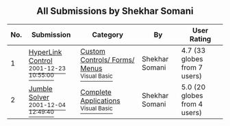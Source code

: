 ﻿<div align="center">

## All Submissions by Shekhar Somani

</div>

No.  | Submission | Category | By   | User Rating
---- | ---------- | -------- | ---- | -----------
1 | [HyperLink Control<br /><sup>2001-12-23 10:55:00</sup>](https://github.com/Planet-Source-Code/shekhar-somani-hyperlink-control__1-30057) | [Custom Controls/ Forms/  Menus<br /><sup>Visual Basic</sup>](../ByCategory/custom-controls-forms-menus__1-4.md) | Shekhar Somani | 4.7 (33 globes from 7 users)
2 | [Jumble Solver<br /><sup>2001-12-04 12:49:40</sup>](https://github.com/Planet-Source-Code/shekhar-somani-jumble-solver__1-29458) | [Complete Applications<br /><sup>Visual Basic</sup>](../ByCategory/complete-applications__1-27.md) | Shekhar Somani | 5.0 (20 globes from 4 users)
